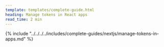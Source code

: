 ```yaml
---
template: templates/complete-guide.html
heading: Manage tokens in React apps 
read_time: 2 min
---
```


{% include "../../../../includes/complete-guides/nextjs/manage-tokens-in-apps.md" %}